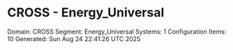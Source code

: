 # CROSS - Energy_Universal

Domain: CROSS
Segment: Energy_Universal
Systems: 1
Configuration Items: 10
Generated: Sun Aug 24 22:41:26 UTC 2025
